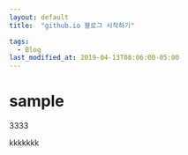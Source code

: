 ```yaml
---
layout: default
title:  "github.io 블로그 시작하기"

tags:
  - Blog
last_modified_at: 2019-04-13T08:06:00-05:00
---
```



# sample

3333

kkkkkkk